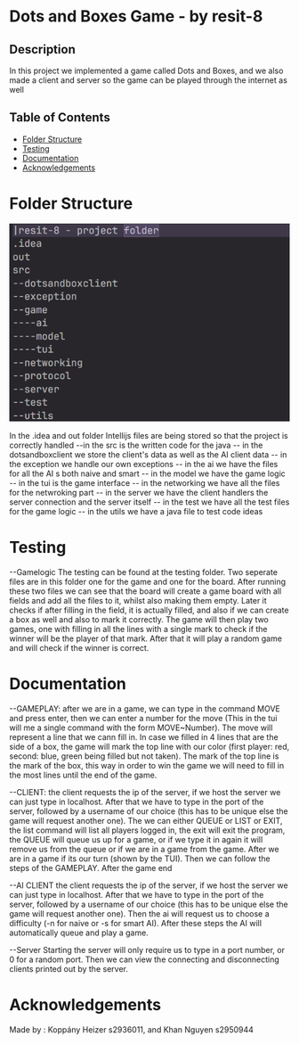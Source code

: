 # Dots and Boxes Game - by resit-8

## Description
In this project we implemented a game called Dots and Boxes, and we also
made a client and server so the game can be played through the internet
as well

## Table of Contents

- [Folder Structure](#folder-structure)
- [Testing](#testing)
- [Documentation](#documentation)
- [Acknowledgements](#acknowledgements)

# Folder Structure
![Alt text](image.png)

In the .idea and out folder Intellijs files are being stored so that the project is correctly handled
--in the src is the written code for the java
-- in the dotsandboxclient we store the client's data as well as the AI client data
-- in the exception we handle our own exceptions
-- in the ai we have the files for all the AI s both naive and smart
-- in the model we have the game logic
-- in the tui is the game interface
-- in the networking we have all the files for the netwroking part
-- in the server we have the client handlers the server connection and the server itself
-- in the test we have all the test files for the game logic
-- in the utils we have a java file to test code ideas

# Testing
--Gamelogic
The testing can be found at the testing folder. Two seperate files are in this folder one for the game and one for the board.
After running these two files we can see that the board will create a game board with all fields and add all the files to it, whilst also making them empty. Later it checks if after filling in the field, it is actually filled, and also if we can create a box as well and also to mark it correctly.
The game will then play two games, one with filling in all the lines with a single mark to check if the winner will be the player of that mark. After that it will play a random game and will check if the winner is correct.

# Documentation
--GAMEPLAY: 
after we are in a game, we can type in the command MOVE and press enter, then we can enter a number for the move (This in the tui will me a single command with the form MOVE~Number). The move will represent a line that we cann fill in. In case we filled in 4 lines that are the side of a box, the game will mark the top line with our color (first player: red, second: blue, green being filled but not taken). The mark of the top line is the mark of the box, this way in order to win the game we will need to fill in the most lines until the end of the game. 

--CLIENT:
the client requests the ip of the server, if we host the server we can just type in localhost. After that we have to type in the port of the server, followed by a username of our choice (this has to be unique else the game will request another one). The we can either QUEUE or LIST or EXIT, the list command will list all players logged in, the exit will exit the program, the QUEUE will queue us up for a game, or if we type it in again it will remove us from the queue or if we are in a game from the game. After we are in a game if its our turn (shown by the TUI). Then we can follow the steps of the GAMEPLAY. After the game end

--AI CLIENT
the client requests the ip of the server, if we host the server we can just type in localhost. After that we have to type in the port of the server, followed by a username of our choice (this has to be unique else the game will request another one). Then the ai will request us to choose a difficulty (-n for naive or -s for smart AI). After these steps the AI will automatically queue and play a game.

--Server
Starting the server will only require us to type in a port number, or 0 for a random port. Then we can view the connecting and disconnecting clients printed out by the server.

# Acknowledgements
Made by : Koppány Heizer s2936011, and Khan Nguyen s2950944

